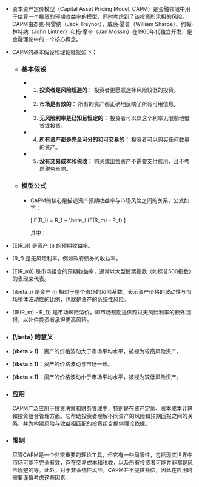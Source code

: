 - 资本资产定价模型（Capital Asset Pricing Model, CAPM）是金融领域中用于估算一个投资的预期收益率的模型，同时考虑到了该投资所承担的风险。CAPM由杰克·特雷纳（Jack Treynor）、威廉·夏普（William Sharpe）、约翰·林特纳（John Lintner）和扬·摩辛（Jan Mossin）在1960年代独立开发，是金融理论中的一个核心概念。
- CAPM的基本假设和理论框架如下：
	- ### 基本假设
		- 1. **投资者是风险规避的：** 投资者更愿意选择风险较低的投资。
		- 2. **市场是有效的：** 所有的资产都正确地反映了所有可用信息。
		- 3. **无风险利率是已知且恒定的：** 投资者可以以这个利率无限制地借贷或投资。
		- 4. **所有资产都是完全可分的和可交易的：** 投资者可以购买任何数量的资产。
		- 5. **没有交易成本和税收：** 购买或出售资产不需要支付费用，且不考虑税务影响。
	- ### 模型公式
		- CAPM的核心是描述资产预期收益率与市场风险之间的关系，公式如下：
		  
		  \[
		  E(R_i) = R_f + \beta_i (E(R_m) - R_f)
		  \]
		  
		  其中：
- \(E(R_i)\) 是资产 \(i\) 的预期收益率。
- \(R_f\) 是无风险利率，例如政府债券的收益率。
- \(E(R_m)\) 是市场组合的预期收益率，通常以大型股票指数（如标普500指数）的表现来代表。
- \(\beta_i\) 是资产 \(i\) 相对于整个市场的风险系数，表示资产价格的波动性与市场整体波动性的比例，也就是资产的系统性风险。
- \((E(R_m) - R_f)\) 是市场风险溢价，即市场预期提供超过无风险利率的额外回报，以补偿投资者承担更高风险。
- ### \(\beta\) 的意义
- **\(\beta > 1\)**：资产的价格波动大于市场平均水平，被视为较高风险资产。
- **\(\beta = 1\)**：资产的价格波动与市场一致。
- **\(\beta < 1\)**：资产的价格波动小于市场平均水平，被视为较低风险资产。
- ### 应用
  
  CAPM广泛应用于投资决策和财务管理中，特别是在资产定价、资本成本计算和投资组合管理方面。它帮助投资者理解不同资产的风险和预期回报之间的关系，并为构建风险与收益相匹配的投资组合提供理论依据。
- ### 限制
  
  尽管CAPM是一个非常重要的理论工具，但它有一些局限性，包括现实世界中市场可能不完全有效，存在交易成本和税收，以及所有投资者可能并非都是风险规避的等。此外，对于非系统性风险，CAPM并不提供补偿，因此在应用时需要谨慎考虑这些因素。